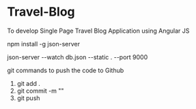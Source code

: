 # Travel-Blog
To develop Single Page Travel Blog Application using Angular JS

npm install -g json-server

json-server --watch db.json --static . --port 9000

git commands to push the code to Github
1) git add .
2) git commit -m ""
3) git push

